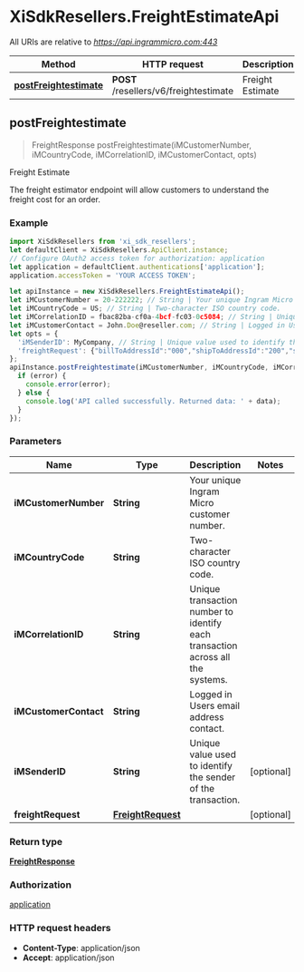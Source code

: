 # XiSdkResellers.FreightEstimateApi

All URIs are relative to *https://api.ingrammicro.com:443*

Method | HTTP request | Description
------------- | ------------- | -------------
[**postFreightestimate**](FreightEstimateApi.md#postFreightestimate) | **POST** /resellers/v6/freightestimate | Freight Estimate



## postFreightestimate

> FreightResponse postFreightestimate(iMCustomerNumber, iMCountryCode, iMCorrelationID, iMCustomerContact, opts)

Freight Estimate

The freight estimator endpoint will allow customers to understand the freight cost for an order.

### Example

```javascript
import XiSdkResellers from 'xi_sdk_resellers';
let defaultClient = XiSdkResellers.ApiClient.instance;
// Configure OAuth2 access token for authorization: application
let application = defaultClient.authentications['application'];
application.accessToken = 'YOUR ACCESS TOKEN';

let apiInstance = new XiSdkResellers.FreightEstimateApi();
let iMCustomerNumber = 20-222222; // String | Your unique Ingram Micro customer number.
let iMCountryCode = US; // String | Two-character ISO country code.
let iMCorrelationID = fbac82ba-cf0a-4bcf-fc03-0c5084; // String | Unique transaction number to identify each transaction across all the systems.
let iMCustomerContact = John.Doe@reseller.com; // String | Logged in Users email address contact.
let opts = {
  'iMSenderID': MyCompany, // String | Unique value used to identify the sender of the transaction.
  'freightRequest': {"billToAddressId":"000","shipToAddressId":"200","shipToAddress":{"companyName":"ABC TECH","addressLine1":"17501 W 98TH ST SPC 1833","addressLine2":"string","addressLine3":"string","city":"LENEXA","state":"KS","postalCode":"662191736","countryCode":"US"},"lines":[{"customerLineNumber":"001","ingramPartNumber":"A300-123456","quantity":"1","warehouseId":"20","carrierCode":""},{"customerLineNumber":"002","ingramPartNumber":"A300-789012","quantity":"1","warehouseId":"10","carrierCode":""}]} // FreightRequest | 
};
apiInstance.postFreightestimate(iMCustomerNumber, iMCountryCode, iMCorrelationID, iMCustomerContact, opts, (error, data, response) => {
  if (error) {
    console.error(error);
  } else {
    console.log('API called successfully. Returned data: ' + data);
  }
});
```

### Parameters


Name | Type | Description  | Notes
------------- | ------------- | ------------- | -------------
 **iMCustomerNumber** | **String**| Your unique Ingram Micro customer number. | 
 **iMCountryCode** | **String**| Two-character ISO country code. | 
 **iMCorrelationID** | **String**| Unique transaction number to identify each transaction across all the systems. | 
 **iMCustomerContact** | **String**| Logged in Users email address contact. | 
 **iMSenderID** | **String**| Unique value used to identify the sender of the transaction. | [optional] 
 **freightRequest** | [**FreightRequest**](FreightRequest.md)|  | [optional] 

### Return type

[**FreightResponse**](FreightResponse.md)

### Authorization

[application](../README.md#application)

### HTTP request headers

- **Content-Type**: application/json
- **Accept**: application/json

